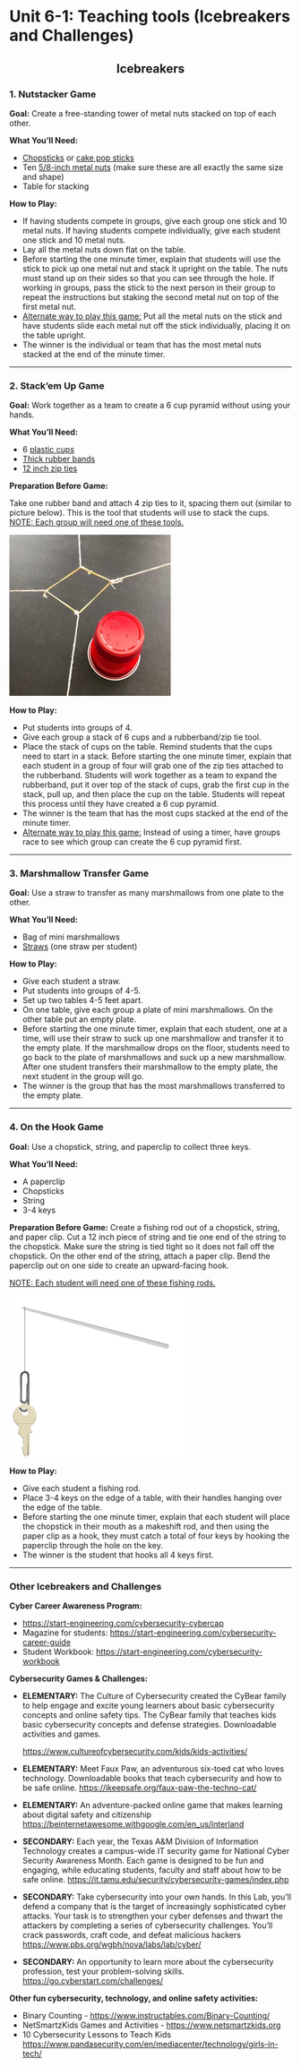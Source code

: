# **Unit 6-1: Teaching tools (Icebreakers and Challenges)**

## **<div align="center"> Icebreakers </div>**


### **1. Nutstacker Game**

**Goal:** Create a free-standing tower of metal nuts stacked on top of each other.

**What You’ll Need:**
* [Chopsticks](https://www.amazon.com/Disposable-Chopsticks-pack-40-pair/dp/B01JJBV0NQ/ref=sr_1_7?dchild=1&keywords=chopsticks&qid=1623803086&s=home-garden&sr=1-7) or [cake pop sticks](https://www.amazon.com/Sticks-Lollipops-Bake-Shop-Supply/dp/B072855CLQ)
* Ten [5/8-inch metal nuts](https://www.amazon.com/Prime-Line-9086713-Finished-Plated-10-Pack/dp/B07BNY766R/ref=sr_1_14?dchild=1&keywords=5%2F8-inch+metal+nuts&qid=1623803144&sr=8-14) (make sure these are all exactly the same size and shape)
* Table for stacking

**How to Play:**
* If having students compete in groups, give each group one stick and 10 metal nuts. If having students compete individually, give each student one stick and 10 metal nuts.
* Lay all the metal nuts down flat on the table. 
* Before starting the one minute timer, explain that students will use the stick to pick up one metal nut and stack it upright on the table. The nuts must stand up on their sides so that you can see through the hole. If working in groups, pass the stick to the next person in their group to repeat the instructions but staking the second metal nut on top of the first metal nut.
* <ins>Alternate way to play this game:</ins> Put all the metal nuts on the stick and have students slide each metal nut off the stick individually, placing it on the table upright.
* The winner is the individual or team that has the most metal nuts stacked at the end of the minute timer.
_____________

### **2. Stack’em Up Game**

**Goal:** Work together as a team to create a 6 cup pyramid without using your hands.

**What You’ll Need:**
* 6 [plastic cups](https://www.amazon.com/Glad-Everyday-Disposable-Plastic-Occasions/dp/B08828K18F/ref=sr_1_7?crid=22QAPJWGU3K1R&dchild=1&keywords=red+solo+cups+16+oz+bulk&qid=1623804453&sprefix=red+solo+%2Caps%2C226&sr=8-7)
* [Thick rubber bands](https://www.amazon.com/Rubber-Band-Depot-Approximately-Measurements/dp/B096G86LXM/ref=sr_1_2_sspa?crid=2PJWI55BS2FZ5&dchild=1&keywords=thick+rubber+bands&qid=1623804523&sprefix=thick+rubber+%2Caps%2C494&sr=8-2-spons&psc=1&spLa=ZW5jcnlwdGVkUXVhbGlmaWVyPUExNDc2UE5PUVlUS0pNJmVuY3J5cHRlZElkPUEwMTgzMjQyM0QxSTQ2SVZFUjA3MSZlbmNyeXB0ZWRBZElkPUEwMDA1ODYxNUJFV1FHOVZNMzRGJndpZGdldE5hbWU9c3BfYXRmJmFjdGlvbj1jbGlja1JlZGlyZWN0JmRvTm90TG9nQ2xpY2s9dHJ1ZQ==)
* [12 inch zip ties](https://www.amazon.com/Electrical-Zipties-Resistant-Management-Electronics/dp/B08RBXVCYS/ref=sr_1_2_sspa?crid=9OGR9W5799IN&dchild=1&keywords=zip+ties+12+inch&qid=1623804579&sprefix=zip+ties%2Caps%2C247&sr=8-2-spons&psc=1&spLa=ZW5jcnlwdGVkUXVhbGlmaWVyPUEzVzMwTUM3U0E2RVJBJmVuY3J5cHRlZElkPUEwNTczNzkxMTkxMU5HRTNMUFg0WSZlbmNyeXB0ZWRBZElkPUEwNjM1MzQ0RVVPOFlKQUUyVURFJndpZGdldE5hbWU9c3BfYXRmJmFjdGlvbj1jbGlja1JlZGlyZWN0JmRvTm90TG9nQ2xpY2s9dHJ1ZQ==)

**Preparation Before Game:**

Take one rubber band and attach 4 zip ties to it, spacing them out (similar to picture below). This is the tool that students will use to stack the cups. <ins>NOTE: Each group will need one of these tools.</ins>

![cup and rubber band example](images/image1.jpg "cup")

**How to Play:**
* Put students into groups of 4.
* Give each group a stack of 6 cups and a rubberband/zip tie tool.
* Place the stack of cups on the table. Remind students that the cups need to start in a stack. 
Before starting the one minute timer, explain that each student in a group of four will grab one of the zip ties attached to the rubberband. Students will work together as a team to expand the rubberband, put it over top of the stack of cups, grab the first cup in the stack, pull up, and then place the cup on the table. Students will repeat this process until they have created a 6 cup pyramid. 
* The winner is the team that has the most cups stacked at the end of the minute timer.
* <ins>Alternate way to play this game:</ins> Instead of using a timer, have groups race to see which group can create the 6 cup pyramid first.

---------------

### **3. Marshmallow Transfer Game**

**Goal:** Use a straw to transfer as many marshmallows from one plate to the other.

**What You’ll Need:**
* Bag of mini marshmallows
* [Straws](https://www.amazon.com/Colorful-Plastic-Flexible-Straws-diameter/dp/B07XXNC3GH/ref=sr_1_4?dchild=1&keywords=straws&qid=1623815152&sr=8-4) (one straw per student)

**How to Play:**
* Give each student a straw.
* Put students into groups of 4-5.
* Set up two tables 4-5 feet apart.
* On one table, give each group a plate of mini marshmallows. On the other table put an empty plate. 
* Before starting the one minute timer, explain that each student, one at a time, will use their straw to suck up one marshmallow and transfer it to the empty plate. If the marshmallow drops on the floor, students need to go back to the plate of marshmallows and suck up a new marshmallow. After one student transfers their marshmallow to the empty plate, the next student in the group will go.
* The winner is the group that has the most marshmallows transferred to the empty plate.

---------------

### **4. On the Hook Game**

**Goal:** Use a chopstick, string, and paperclip to collect three keys.

**What You’ll Need:**
* A paperclip
* Chopsticks
* String
* 3-4 keys

**Preparation Before Game:**
Create a fishing rod out of a chopstick, string, and paper clip. Cut a 12 inch piece of string and tie one end of the string to the chopstick. Make sure the string is tied tight so it does not fall off the chopstick. On the other end of the string, attach a paper clip. Bend the paperclip out on one side to create an upward-facing hook.

<ins>NOTE: Each student will need one of these fishing rods.</ins>

![fishing rod example](images/image2.jpg "fishing rod")

**How to Play:**

* Give each student a fishing rod.
* Place 3-4 keys on the edge of a table, with their handles hanging over the edge of the table.
* Before starting the one minute timer, explain that each student will place the chopstick in their mouth as a makeshift rod, and then using the paper clip as a hook, they must catch a total of four keys by hooking the paperclip through the hole on the key.
* The winner is the student that hooks all 4 keys first.

--------------------

### **Other Icebreakers and Challenges**

**Cyber Career Awareness Program:**

* https://start-engineering.com/cybersecurity-cybercap
* Magazine for students: https://start-engineering.com/cybersecurity-career-guide
* Student Workbook: https://start-engineering.com/cybersecurity-workbook

**Cybersecurity Games & Challenges:**

* **ELEMENTARY:** The Culture of Cybersecurity created the CyBear family to help engage and excite young learners about basic cybersecurity concepts and online safety tips. The CyBear family that teaches kids basic cybersecurity concepts and defense strategies. Downloadable activities and games.

    https://www.cultureofcybersecurity.com/kids/kids-activities/


* **ELEMENTARY:** Meet Faux Paw, an adventurous six-toed cat who loves technology. Downloadable books that teach cybersecurity and how to be safe online.
https://ikeepsafe.org/faux-paw-the-techno-cat/


* **ELEMENTARY:** An adventure-packed online game that makes learning about digital safety and citizenship
https://beinternetawesome.withgoogle.com/en_us/interland


* **SECONDARY:** Each year, the Texas A&M Division of Information Technology creates a campus-wide IT security game for National Cyber Security Awareness Month. Each game is designed to be fun and engaging, while educating students, faculty and staff about how to be safe online. https://it.tamu.edu/security/cybersecurity-games/index.php


* **SECONDARY:** Take cybersecurity into your own hands. In this Lab, you’ll defend a company that is the target of increasingly sophisticated cyber attacks. Your task is to strengthen your cyber defenses and thwart the attackers by completing a series of cybersecurity challenges. You’ll crack passwords, craft code, and defeat malicious hackers
https://www.pbs.org/wgbh/nova/labs/lab/cyber/


* **SECONDARY:** An opportunity to learn more about the cybersecurity profession, test your problem-solving skills.
https://go.cyberstart.com/challenges/


**Other fun cybersecurity, technology, and online safety activities:**
* Binary Counting - https://www.instructables.com/Binary-Counting/
* NetSmartzKids Games and Activities - https://www.netsmartzkids.org
* 10 Cybersecurity Lessons to Teach Kids
https://www.pandasecurity.com/en/mediacenter/technology/girls-in-tech/


